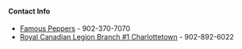 

#### Contact Info

* [Famous Peppers](http://www.famouspeppers.ca/) - 902-370-7070
* [Royal Canadian Legion Branch #1 Charlottetown](http://charlottetownlegion.sharepoint.com/Pages/0default.aspx) - 902-892-6022
 
